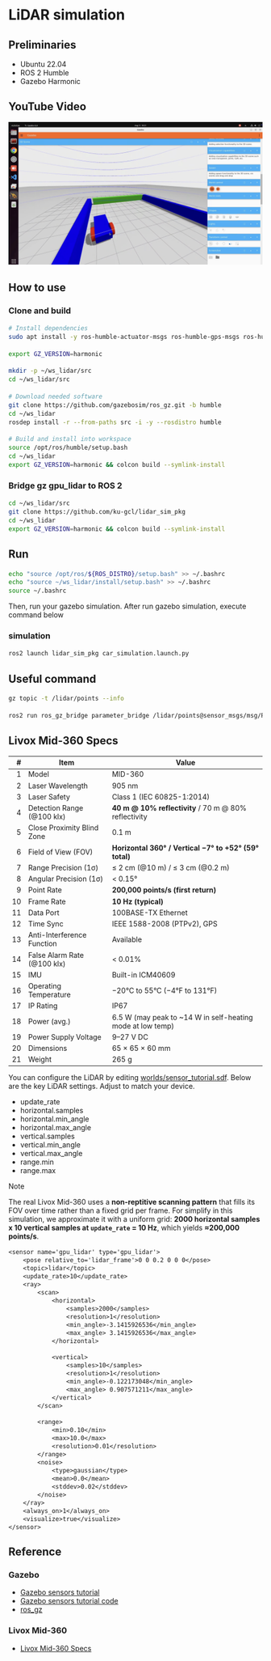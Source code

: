 # LiDAR simulation
## Preliminaries
- Ubuntu 22.04
- ROS 2 Humble
- Gazebo Harmonic


## YouTube Video
[![YouTube](doc/img/thumbnail.png)](https://youtu.be/BaE7Gy0TvX8)


## How to use
### Clone and build

```bash
# Install dependencies
sudo apt install -y ros-humble-actuator-msgs ros-humble-gps-msgs ros-humble-vision-msgs

export GZ_VERSION=harmonic

mkdir -p ~/ws_lidar/src
cd ~/ws_lidar/src

# Download needed software
git clone https://github.com/gazebosim/ros_gz.git -b humble
cd ~/ws_lidar
rosdep install -r --from-paths src -i -y --rosdistro humble

# Build and install into workspace
source /opt/ros/humble/setup.bash
cd ~/ws_lidar
export GZ_VERSION=harmonic && colcon build --symlink-install
```

### Bridge gz gpu_lidar to ROS 2

```bash
cd ~/ws_lidar/src
git clone https://github.com/ku-gcl/lidar_sim_pkg
cd ~/ws_lidar
export GZ_VERSION=harmonic && colcon build --symlink-install
```

## Run

```bash
echo "source /opt/ros/${ROS_DISTRO}/setup.bash" >> ~/.bashrc
echo "source ~/ws_lidar/install/setup.bash" >> ~/.bashrc
source ~/.bashrc
```

Then, run your gazebo simulation. 
After run gazebo simulation, execute command below

### simulation
```bash
ros2 launch lidar_sim_pkg car_simulation.launch.py
```

## Useful command

```bash
gz topic -t /lidar/points --info

ros2 run ros_gz_bridge parameter_bridge /lidar/points@sensor_msgs/msg/PointCloud2@gz.msgs.PointCloudPacked
```





## Livox Mid-360 Specs
|  # | Item                        | Value                                                       |
| -: | --------------------------- | ----------------------------------------------------------- |
|  1 | Model                       | MID-360                                                     |
|  2 | Laser Wavelength            | 905 nm                                                      |
|  3 | Laser Safety                | Class 1 (IEC 60825-1:2014)                                  |
|  4 | Detection Range (@100 klx)  | **40 m @ 10% reflectivity** / 70 m @ 80% reflectivity           |
|  5 | Close Proximity Blind Zone  | 0.1 m                                                       |
|  6 | Field of View (FOV)         | **Horizontal 360° / Vertical −7° to +52° (59° total)**          |
|  7 | Range Precision (1σ)        | ≤ 2 cm (@10 m) / ≤ 3 cm (@0.2 m)                            |
|  8 | Angular Precision (1σ)      | < 0.15°                                                     |
|  9 | Point Rate                  | **200,000 points/s (first return)**                             |
| 10 | Frame Rate                  | **10 Hz (typical)**                                             |
| 11 | Data Port                   | 100BASE-TX Ethernet                                         |
| 12 | Time Sync                   | IEEE 1588-2008 (PTPv2), GPS                                 |
| 13 | Anti-Interference Function  | Available                                                   |
| 14 | False Alarm Rate (@100 klx) | < 0.01%                                                     |
| 15 | IMU                         | Built-in ICM40609                                           |
| 16 | Operating Temperature       | −20°C to 55°C (−4°F to 131°F)                               |
| 17 | IP Rating                   | IP67                                                        |
| 18 | Power (avg.)                | 6.5 W (may peak to \~14 W in self-heating mode at low temp) |
| 19 | Power Supply Voltage        | 9–27 V DC                                                   |
| 20 | Dimensions                  | 65 × 65 × 60 mm                                             |
| 21 | Weight                      | 265 g                                                       |


You can configure the LiDAR by editing [worlds/sensor_tutorial.sdf](worlds/sensor_tutorial.sdf).
Below are the key LiDAR settings. Adjust to match your device.

- update_rate
- horizontal.samples
- horizontal.min_angle
- horizontal.max_angle
- vertical.samples
- vertical.min_angle
- vertical.max_angle
- range.min
- range.max

> [!NOTE]
> The real Livox Mid-360 uses a **non-reptitive scanning pattern** that fills its FOV over time rather than a fixed grid per frame.
> For simplify in this simulation, we approximate it with a uniform grid: 
> **2000 horizontal samples x 10 vertical samples at `update_rate` = 10 Hz**, which yields **≈200,000 points/s**.


```sdf
<sensor name='gpu_lidar' type='gpu_lidar'>
    <pose relative_to='lidar_frame'>0 0 0.2 0 0 0</pose>
    <topic>lidar</topic>
    <update_rate>10</update_rate>
    <ray>
        <scan>
            <horizontal>
                <samples>2000</samples>
                <resolution>1</resolution>
                <min_angle>-3.1415926536</min_angle>
                <max_angle> 3.1415926536</max_angle>
            </horizontal>

            <vertical>
                <samples>10</samples>
                <resolution>1</resolution>
                <min_angle>-0.122173048</min_angle>
                <max_angle> 0.907571211</max_angle>
            </vertical>
        </scan>

        <range>
            <min>0.10</min>
            <max>10.0</max>
            <resolution>0.01</resolution>
        </range>
        <noise>
            <type>gaussian</type>
            <mean>0.0</mean>
            <stddev>0.02</stddev>
        </noise>
    </ray>
    <always_on>1</always_on>
    <visualize>true</visualize>
</sensor>
```


## Reference
### Gazebo
- [Gazebo sensors tutorial](https://gazebosim.org/docs/harmonic/sensors/)
- [Gazebo sensors tutorial code](https://github.com/gazebosim/docs/tree/master/harmonic/tutorials/sensors)
- [ros_gz](https://github.com/gazebosim/ros_gz)

### Livox Mid-360
- [Livox Mid-360 Specs](https://www.livoxtech.com/jp/mid-360/specs)

